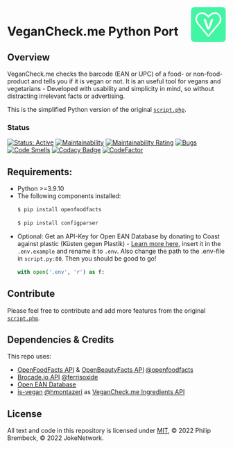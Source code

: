 <img width="80px" src="https://raw.githubusercontent.com/JokeNetwork/vegancheck.me/main/img/hero_icon.png" align="right" alt="VeganCheck Logo">

# VeganCheck.me Python Port
  
## Overview

VeganCheck.me checks the barcode (EAN or UPC) of a food- or non-food-product and tells you if it is vegan or not. It is an useful tool for vegans and vegetarians - Developed with usability and simplicity in mind, so without distracting irrelevant facts or advertising.
	
This is the simplified Python version of the original [`script.php`](https://github.com/JokeNetwork/vegancheck.me/blob/main/script.php).

### Status
[![Status: Active](https://jokenetwork.de/assets/img/gitstatus/active.svg)](https://jokenetwork.de/badges)
[![Maintainability](https://api.codeclimate.com/v1/badges/25444ec42f64b922c6eb/maintainability)](https://codeclimate.com/github/JokeNetwork/VeganCheck-Python/maintainability)
[![Maintainability Rating](https://sonarcloud.io/api/project_badges/measure?project=JokeNetwork_VeganCheck-Python&metric=sqale_rating)](https://sonarcloud.io/summary/new_code?id=JokeNetwork_VeganCheck-Python)
[![Bugs](https://sonarcloud.io/api/project_badges/measure?project=JokeNetwork_VeganCheck-Python&metric=bugs)](https://sonarcloud.io/summary/new_code?id=JokeNetwork_VeganCheck-Python)
[![Code Smells](https://sonarcloud.io/api/project_badges/measure?project=JokeNetwork_VeganCheck-Python&metric=code_smells)](https://sonarcloud.io/summary/new_code?id=JokeNetwork_VeganCheck-Python)
[![Codacy Badge](https://app.codacy.com/project/badge/Grade/b91453930d934c6d96ec0eccda5d2541)](https://www.codacy.com/gh/JokeNetwork/VeganCheck-Python/dashboard?utm_source=github.com&amp;utm_medium=referral&amp;utm_content=JokeNetwork/VeganCheck-Python&amp;utm_campaign=Badge_Grade)
[![CodeFactor](https://www.codefactor.io/repository/github/jokenetwork/vegan-ingredients-api/badge)](https://www.codefactor.io/repository/github/jokenetwork/vegan-ingredients-api)
	
## Requirements: 
- Python >=3.9.10
- The following components installed:
  ````bash
  $ pip install openfoodfacts
  ````
  ````bash
  $ pip install configparser
  ````
- Optional: Get an API-Key for Open EAN Database by donating to Coast against plastic (Küsten gegen Plastik) - [Learn more here](https://opengtindb-org.translate.goog/userid.php?_x_tr_sl=de&_x_tr_tl=en&_x_tr_hl=de&_x_tr_pto=wapp), insert it in the `.env.example` and rename it to `.env`. 
Also change the path to the .env-file in `script.py:80`. Then you should be good to go!
  ```py
  with open('.env', 'r') as f:
  ````

## Contribute
Please feel free to contribute and add more features from the original [`script.php`](https://github.com/JokeNetwork/vegancheck.me/blob/main/script.php).

## Dependencies & Credits 

This repo uses:
  
* [OpenFoodFacts API](https://openfoodfacts.org/) & [OpenBeautyFacts API](https://openbeautyfacts.org/) [@openfoodfacts](https://github.com/openfoodfacts)
* [Brocade.io API](https://brocade.io) [@ferrisoxide](https://github.com/ferrisoxide)
* [Open EAN Database](https://opengtindb.org)
* [is-vegan](https://github.com/hmontazeri/is-vegan) [@hmontazeri](https://github.com/hmontazeri) as [VeganCheck.me Ingredients API](https://github.com/JokeNetwork/vegan-ingredients-api)

## License

All text and code in this repository is licensed under [MIT](https://github.com/jokenetwork/VeganCheck.me/blob/main/LICENSE), © 2022 Philip Brembeck, © 2022 JokeNetwork.
